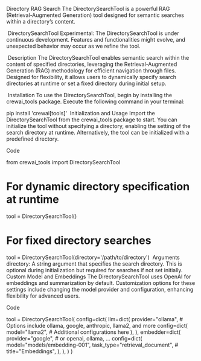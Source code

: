 Directory RAG Search
The DirectorySearchTool is a powerful RAG (Retrieval-Augmented Generation) tool designed for semantic searches within a directory’s content.

​
DirectorySearchTool
Experimental: The DirectorySearchTool is under continuous development. Features and functionalities might evolve, and unexpected behavior may occur as we refine the tool.

​
Description
The DirectorySearchTool enables semantic search within the content of specified directories, leveraging the Retrieval-Augmented Generation (RAG) methodology for efficient navigation through files. Designed for flexibility, it allows users to dynamically specify search directories at runtime or set a fixed directory during initial setup.

​
Installation
To use the DirectorySearchTool, begin by installing the crewai_tools package. Execute the following command in your terminal:


pip install 'crewai[tools]'
​
Initialization and Usage
Import the DirectorySearchTool from the crewai_tools package to start. You can initialize the tool without specifying a directory, enabling the setting of the search directory at runtime. Alternatively, the tool can be initialized with a predefined directory.

Code

from crewai_tools import DirectorySearchTool

# For dynamic directory specification at runtime
tool = DirectorySearchTool()

# For fixed directory searches
tool = DirectorySearchTool(directory='/path/to/directory')
​
Arguments
directory: A string argument that specifies the search directory. This is optional during initialization but required for searches if not set initially.
​
Custom Model and Embeddings
The DirectorySearchTool uses OpenAI for embeddings and summarization by default. Customization options for these settings include changing the model provider and configuration, enhancing flexibility for advanced users.

Code

tool = DirectorySearchTool(
    config=dict(
        llm=dict(
            provider="ollama", # Options include ollama, google, anthropic, llama2, and more
            config=dict(
                model="llama2",
                # Additional configurations here
            ),
        ),
        embedder=dict(
            provider="google", # or openai, ollama, ...
            config=dict(
                model="models/embedding-001",
                task_type="retrieval_document",
                # title="Embeddings",
            ),
        ),
    )
)